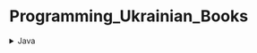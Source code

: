# Programming_Ukrainian_Books


<details>
<summary>Java</summary>

<h1>C Cpp Теорія та практика</h1>

<img src="./books/C/1.png" alt="Fotografia książki">

<div align="right">
  <button style="background-color: #4CAF50; color: white; padding: 10px 20px; text-align: center; text-decoration: none; display: inline-block; font-size: 16px; margin: 4px 2px; cursor: pointer; border-radius: 4px;">
    <a href="./books/C/C_Cpp_Teoriia_ta_praktyka.pdf" style="color: white; text-decoration: none;">PDF</a>
  </button>
  <button style="background-color: #008CBA; color: white; padding: 10px 20px; text-align: center; text-decoration: none; display: inline-block; font-size: 16px; margin: 4px 2px; cursor: pointer; border-radius: 4px;">
    <a href="[link_do_źródła](https://www.google.com/url?sa=i&rct=j&q=&esrc=s&source=web&cd=&ved=0CAIQw7AJahcKEwiQ2r3un6f_AhUAAAAAHQAAAAAQBg&url=https%3A%2F%2Fchtyvo.org.ua%2Fauthors%2FVoitenko_Volodymyr%2FC_Cpp_Teoriia_ta_praktyka.pdf&psig=AOvVaw3iUHBQAlwOpH59Wu8EdSbI&ust=1685884660633649)" style="color: white; text-decoration: none;">Source</a>
  </button>
</div>
</details>
